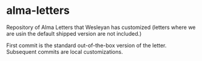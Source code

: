 # alma-letters
Repository of Alma Letters that Wesleyan has customized (letters where we are usin the default shipped version are not included.)

First commit is the standard out-of-the-box version of the letter.
Subsequent commits are local customizations.
